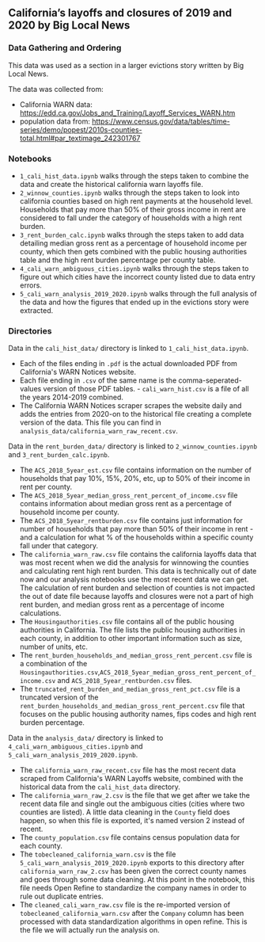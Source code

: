 ## California’s layoffs and closures of 2019 and 2020 by Big Local News

### Data Gathering and Ordering

This data was used as a section in a larger evictions story written by Big Local News. 

The data was collected from:
- California WARN data: https://edd.ca.gov/Jobs_and_Training/Layoff_Services_WARN.htm
- population data from: https://www.census.gov/data/tables/time-series/demo/popest/2010s-counties-total.html#par_textimage_242301767

### Notebooks

- `1_cali_hist_data.ipynb` walks through the steps taken to combine the data and create the historical california warn layoffs file.
- `2_winnow_counties.ipynb` walks through the steps taken to look into california counties based on high rent payments at the household level. Households that pay more than 50% of their gross income in rent are considered to fall under the category of households with a high rent burden. 
- `3_rent_burden_calc.ipynb` walks through the steps taken to add data detailing median gross rent as a percentage of household income per county, which then gets combined with the public housing authorities table and the high rent burden percentage per county table. 
- `4_cali_warn_ambiguous_cities.ipynb` walks through the steps taken to figure out which cities have the incorrect county listed due to data entry errors. 
- `5_cali_warn_analysis_2019_2020.ipynb` walks through the full analysis of the data and how the figures that ended up in the evictions story were extracted.

### Directories

Data in the `cali_hist_data/` directory is linked to `1_cali_hist_data.ipynb`. 
- Each of the files ending in `.pdf` is the actual downloaded PDF from California's WARN Notices website. 
- Each file ending in `.csv` of the same name is the comma-seperated-values version of those PDF tables. - `cali_warn_hist.csv` is a file of all the years 2014-2019 combined. 
- The California WARN Notices scraper scrapes the website daily and adds the entries from 2020-on to the historical file creating a complete version of the data. This file you can find in `analysis_data/california_warn_raw_recent.csv`.

Data in the `rent_burden_data/` directory is linked to `2_winnow_counties.ipynb` and `3_rent_burden_calc.ipynb`.

- The `ACS_2018_5year_est.csv` file contains information on the number of households that pay 10%, 15%, 20%, etc, up to 50% of their income in rent per county.
- The `ACS_2018_5year_median_gross_rent_percent_of_income.csv` file contains information about median gross rent as a percentage of household income per county.
- The `ACS_2018_5year_rentburden.csv` file contains just information for number of households that pay more than 50% of their income in rent - and a calculation for what % of the households within a specific county fall under that category.
- The `california_warn_raw.csv` file contains the california layoffs data that was most recent when we did the analysis for winnowing the counties and calculating rent high rent burden. This data is technically out of date now and our analysis notebooks use the most recent data we can get. The calculation of rent burden and selection of counties is not impacted the out of date file because layoffs and closures were not a part of high rent burden, and median gross rent as a percentage of income calculations.
- The `Housingauthorities.csv` file contains all of the public housing authorities in California. The file lists the public housing authorities in each county, in addition to other important information such as size, number of units, etc.
- The `rent_burden_households_and_median_gross_rent_percent.csv` file is a combination of the `Housingauthorities.csv`,`ACS_2018_5year_median_gross_rent_percent_of_income.csv` and `ACS_2018_5year_rentburden.csv` files.
- The `truncated_rent_burden_and_median_gross_rent_pct.csv` file is a truncated version of the `rent_burden_households_and_median_gross_rent_percent.csv` file that focuses on the public housing authority names, fips codes and high rent burden percentage. 

Data in the `analysis_data/` directory is linked to `4_cali_warn_ambiguous_cities.ipynb` and `5_cali_warn_analysis_2019_2020.ipynb`.

- The `california_warn_raw_recent.csv` file has the most recent data scraped from California's WARN Layoffs website, combined with the historical data from the `cali_hist_data` directory.
- The `california_warn_raw_2.csv` is the file that we get after we take the recent data file and single out the ambiguous cities (cities where two counties are listed). A little data cleaning in the `County` field does happen, so when this file is exported, it's named version 2 instead of recent.
- The `county_population.csv` file contains census population data for each county.
- The `tobecleaned_california_warn.csv` is the file `5_cali_warn_analysis_2019_2020.ipynb` exports to this directory after `california_warn_raw_2.csv` has been given the correct county names and goes through some data cleaning. At this point in the notebook, this file needs Open Refine to standardize the company names in order to rule out duplicate entries.
- The `cleaned_cali_warn_raw.csv` file is the re-imported version of `tobecleaned_california_warn.csv` after the `Company` column has been processed with data standardization algorithms in open refine. This is the file we will actually run the analysis on. 


